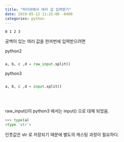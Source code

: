 ```yaml
---
title: "파이썬에서 여러 값 입력받기"
date: 2019-05-12 11:25:00 -0400
categories: python
---
```


`0 1 2 3`

공백이 있는 여러 값을 한꺼번에 입력받으려면

python2

```python

a, b, c ,d = raw_input.split()

```  
  

python3
```python

a, b, c ,d = input.split() 

```  
<br/>
<br/>
  
  
raw_input()이 python3 에서는 input() 으로 대체 되었음.   
           
```python
>>> type(a)
<type 'str'>

```

인풋값은 str 로 저장되기 때문에 별도의 캐스팅 과정이 필요하다.

